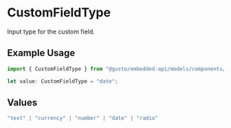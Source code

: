 # CustomFieldType

Input type for the custom field.

## Example Usage

```typescript
import { CustomFieldType } from "@gusto/embedded-api/models/components/customfieldtype.js";

let value: CustomFieldType = "date";
```

## Values

```typescript
"text" | "currency" | "number" | "date" | "radio"
```